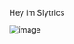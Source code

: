 Hey im Slytrics 

![image](https://user-images.githubusercontent.com/85508015/153014126-b5e8d69c-8e2f-43df-9c59-2f4b2b866186.png)

